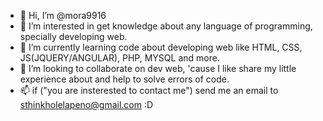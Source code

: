 - 👋 Hi, I’m @mora9916
- 👀 I’m interested in get knowledge about any language of programming, specially developing web. 
- 🌱 I’m currently learning code about developing web like HTML, CSS, JS(JQUERY/ANGULAR), PHP, MYSQL and more. 
- 💞️ I’m looking to collaborate on dev web, 'cause I like share my little experience about and help to solve errors of code.
- 📫 if ("you are insterested to contact me") send me an email to sthinkholelapeno@gmail.com :D

<!---

--->
